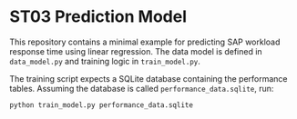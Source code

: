 # ST03 Prediction Model


This repository contains a minimal example for predicting SAP workload response
time using linear regression. The data model is defined in `data_model.py` and
training logic in `train_model.py`.

The training script expects a SQLite database containing the performance
tables. Assuming the database is called `performance_data.sqlite`, run:

```bash
python train_model.py performance_data.sqlite

```
